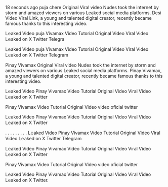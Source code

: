 18 seconds ago
puja chere Original Viral video Nudes took the internet by storm and amazed viewers on various Leaked social media platforms. Desi Video Viral Link, a young and talented digital creator, recently became famous thanks to this interesting video.

L𝚎aked Video puja Vivamax Video Tutorial Original Video Viral Video L𝚎aked on X Twitter Telegra

L𝚎aked Video puja Vivamax Video Tutorial Original Video Viral Video L𝚎aked on X Twitter Telegram

Pinay Vivamax Original Viral video Nudes took the internet by storm and amazed viewers on various Leaked social media platforms. Pinay Vivamax, a young and talented digital creator, recently became famous thanks to this interesting video.

L𝚎aked Video Pinay Vivamax Video Tutorial Original Video Viral Video L𝚎aked on X Twitter

Pinay Vivamax Video Tutorial Original Video video oficial twitter

L𝚎aked Video Pinay Vivamax Video Tutorial Original Video Viral Video L𝚎aked on X Twitter

. . . . . . . . . L𝚎aked Video Pinay Vivamax Video Tutorial Original Video Viral Video L𝚎aked on X Twitter Telegram

L𝚎aked Video Pinay Vivamax Video Tutorial Original Video Viral Video L𝚎aked on X Twitter

Pinay Vivamax Video Tutorial Original Video video oficial twitter

L𝚎aked Video Pinay Vivamax Video Tutorial Original Video Viral Video L𝚎aked on X Twitter.
